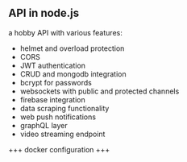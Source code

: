 ## API in node.js ##

a hobby API with various features:

- helmet and overload protection
- CORS
- JWT authentication
- CRUD and mongodb integration
- bcrypt for passwords
- websockets with public and protected channels
- firebase integration
- data scraping functionality
- web push notifications
- graphQL layer
- video streaming endpoint

+++ docker configuration +++